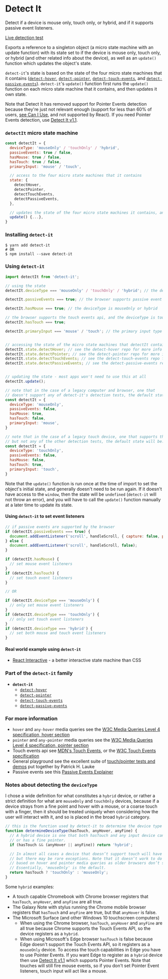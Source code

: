 # Detect It

Detect if a device is mouse only, touch only, or hybrid, and if it supports passive event listeners.

[Live detection test][liveDetectionTest]

Exports a reference to a singleton object (a micro state machine with an update function) with its state set to if the device is mouse only, touch only, or hybrid (and other related info about the device), as well as an `update()` function which updates the object's state.

`detect-it`'s state is based on the state of the four micro state machines that it contains ([`detect-hover`][detectHoverRepo], [`detect-pointer`][detectPointerRepo], [`detect-touch-events`][detectTouchEventsRepo], and [`detect-passive-events`][detectPassiveEventsRepo]). `detect-it`'s `update()` function first runs the `update()` function on each micro state machine that it contains, and then updates it own state.

Note that Detect It has removed support for Pointer Events detection because they're just not relevant enough (support for less than 60% of users, [see Can I Use][canIUsePointerEvents], and not supported by React). If you need Pointer Events detection, use [Detect It v1.1][detectItv1.1].

### `detectIt` micro state machine
```javascript
const detectIt = {
  deviceType: 'mouseOnly' / 'touchOnly' / 'hybrid',
  passiveEvents: true / false,
  hasMouse: true / false,
  hasTouch: true / false,
  primaryInput: 'mouse' / 'touch',

  // access to the four micro state machines that it contains
  state: {
    detectHover,
    detectPointer,
    detectTouchEvents,
    detectPassiveEvents,
  },

  // updates the state of the four micro state machines it contains, and then updates its own state
  update() {...},
}
```

### Installing `detect-it`
```terminal
$ yarn add detect-it
# OR
$ npm install --save detect-it
```

### Using `detect-it`
```javascript
import detectIt from 'detect-it';
```
```javascript
// using the state
detectIt.deviceType === 'mouseOnly' / 'touchOnly' / 'hybrid'; // the device type

detectIt.passiveEvents === true; // the browser supports passive event listeners

detectIt.hasMouse === true; // the deviceType is mouseOnly or hybrid

// the browser supports the touch events api, and the deviceType is touchOnly or hybrid
detectIt.hasTouch === true;

detectIt.primaryInput === 'mouse' / 'touch'; // the primary input type


// accessing the state of the micro state machines that detectIt contains
detectIt.state.detectHover; // see the detect-hover repo for more info
detectIt.state.detectPointer; // see the detect-pointer repo for more info
detectIt.state.detectTouchEvents; // see the detect-touch-events repo for more info
detectIt.state.detectPassiveEvents; // see the detect-passive-events repo for more info


// updating the state - most apps won't need to use this at all
detectIt.update();
```

```javascript
// note that in the case of a legacy computer and browser, one that
// doesn't support any of detect-it's detection tests, the default state will be:
const detectIt = {
  deviceType: 'mouseOnly',
  passiveEvents: false,
  hasMouse: true,
  hasTouch: false,
  primaryInput: 'mouse',
}

// note that in the case of a legacy touch device, one that supports the touch events api,
// but not any of the other detection tests, the default state will be:
const detectIt = {
  deviceType: 'touchOnly',
  passiveEvents: false,
  hasMouse: false,
  hasTouch: true,
  primaryInput: 'touch',
}
```

Note that the `update()` function is run once at the time of import to set the object's initial state, and generally doesn't need to be run again. If it doesn't have access to the `window`, then the state will be `undefined` (`detect-it` will not throw an error), and you will have to call the `update()` function manually at a later time to update its state.

#### Using `detect-it` to set event listeners
```javascript
// if passive events are supported by the browser
if (detectIt.passiveEvents === true) {
  document.addEventListener('scroll', handleScroll, { capture: false, passive: true });
} else {
  document.addEventListener('scroll', handleScroll, false);
}

if (detectIt.hasMouse) {
  // set mouse event listeners
}
if (detectIt.hasTouch) {
  // set touch event listeners
}

// OR

if (detectIt.deviceType === 'mouseOnly') {
  // only set mouse event listeners
}
if (detectIt.deviceType === 'touchOnly') {
  // only set touch event listeners
}
if (detectIt.deviceType === 'hybrid') {
  // set both mouse and touch event listeners
}
```

#### Real world example using `detect-it`
- [React Interactive][reactInteractive] - a better interactive state machine than CSS

### Part of the `detect-it` family
- **`detect-it`**
  - [`detect-hover`][detectHoverRepo]
  - [`detect-pointer`][detectPointerRepo]
  - [`detect-touch-events`][detectTouchEventsRepo]
  - [`detect-passive-events`][detectPassiveEventsRepo]

### For more information
- `hover` and `any-hover` media queries see the [W3C Media Queries Level 4 specification, hover section][w3cMediaQueriesSpecLatestHover]
- `pointer` and `any-pointer` media queries see the [W3C Media Queries Level 4 specification, pointer section][w3cMediaQueriesSpecLatestPointer]
- Touch events api see [MDN's Touch Events][mdnTouchEvents], or the [W3C Touch Events specification][w3cTouchEventsSpecLatest]
- General playground see the excellent suite of [touch/pointer tests and demos][touchTests] put together by Patrick H. Lauke
- Passive events see this [Passive Events Explainer][passiveExplainer]

### Notes about detecting the `deviceType`
I chose a wide definition for what constitutes a `hybrid` device, or rather a strict definition for what are `mouseOnly` and `touchOnly` devices, because if a device strays from a fine point and hover with a mouse, or a coarse touch with a finger, then it should be treated uniquely when considering how the user will interact with it, and so is placed in the broad `hybrid` category.

```javascript
// this is the function used by detect-it to determine the device type
function determineDeviceType(hasTouch, anyHover, anyFine) {
  // A hybrid device is one that both hasTouch and any input device can hover
  // or has a fine pointer.
  if (hasTouch && (anyHover || anyFine)) return 'hybrid';

  // In almost all cases a device that doesn’t support touch will have a mouse,
  // but there may be rare exceptions. Note that it doesn’t work to do additional tests
  // based on hover and pointer media queries as older browsers don’t support these.
  // Essentially, 'mouseOnly' is the default.
  return hasTouch ? 'touchOnly' : 'mouseOnly';
}
```

Some `hybrid` examples:
- A touch capable Chromebook with Chrome browser registers that `hasTouch`, `anyHover`, and `anyFine` are all true.
- The Galaxy Note with stylus running the Chrome mobile browser registers that `hasTouch` and `anyFine` are true, but that `anyHover` is false.
- The Microsoft Surface (and other Windows 10 touchscreen computers)
  - When using the Chrome browser, `hasTouch`, `anyHover` and `anyFine` are all true because Chrome supports the Touch Events API, so the device registers as a `hybrid`.
  - When using Microsoft's Edge browser `hasTouch` is false because Edge doesn't support the Touch Events API, so it registers as a `mouseOnly` device. To access the touch capabilities in Edge you have to use Pointer Events. If you want Edge to register as a `hybrid` device then use [Detect It v1.1][detectItv1.1] which supports Pointer Events. Note that touches will still fire mouse events, so if you don't set Pointer Event listeners, touch input will act like a mouse.

<!-- links -->
[liveDetectionTest]: http://detect-it.rafrex.com/

[detectHoverRepo]: https://github.com/rafrex/detect-hover
[detectPointerRepo]: https://github.com/rafrex/detect-pointer
[detectTouchEventsRepo]: https://github.com/rafrex/detect-touch-events
[detectPassiveEventsRepo]: https://github.com/rafrex/detect-passive-events
[detectItv1.1]: https://github.com/rafrex/detect-it/tree/v1.1.0

[reactInteractive]: https://github.com/rafrex/react-interactive
[theListener]: https://github.com/rafrex/the-listener
[currentInput]: https://github.com/rafrex/current-input

[canIUsePointerEvents]: http://caniuse.com/#feat=pointer
[w3cMediaQueriesSpecLatestHover]: https://www.w3.org/TR/mediaqueries-4/#hover
[w3cMediaQueriesSpecLatestPointer]: https://www.w3.org/TR/mediaqueries-4/#pointer
[mdnTouchEvents]: https://developer.mozilla.org/en-US/docs/Web/API/Touch_events
[w3cTouchEventsSpecLatest]: https://w3c.github.io/touch-events/

[touchTests]: https://patrickhlauke.github.io/touch/
[passiveExplainer]: https://github.com/WICG/EventListenerOptions/blob/gh-pages/explainer.md
